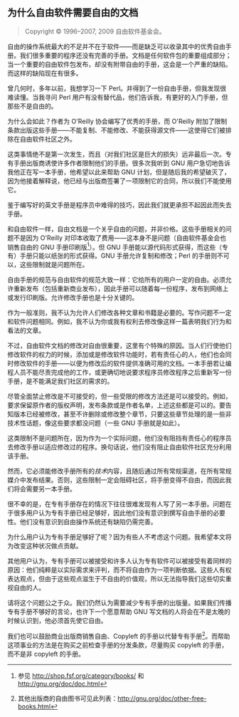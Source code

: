 ## 为什么自由软件需要自由的文档

>Copyright © 1996–2007, 2009 自由软件基金会。

自由的操作系统最大的不足并不在于软件——而是缺乏可以收录其中的优秀自由手册。我们很多重要的程序还没有完善的手册。文档是任何软件包的重要组成部分；当一个重要的自由软件包发布，却没有附带自由的手册，这会是一个严重的缺陷。而这样的缺陷现在有很多。 

曾几何时，多年以前，我想学习一下 Perl。并得到了一份自由手册，但我发现很难读懂。当我寻问 Perl 用户有没有替代品，他们告诉我，有更好的入门手册，但那些不是自由的。 

为什么会如此？作者为 O'Reilly 协会编写了优秀的手册，而 O'Reilly 附加了限制条款出版这些手册——不能复制、不能修改、不能获得源文件——这使得它们被排除在自由软件社区之外。

这类事情绝不是第一次发生，而且（对我们社区是巨大的损失）远非最后一次。专有手册出版商诱使许多作者限制他们的手册。很多次我听到 GNU 用户急切地告诉我他正在写一本手册，他希望以此来帮助 GNU 计划，但是随后我的希望破灭了，因为他接着解释说，他已经与出版商签署了一项限制它的合同，所以我们不能使用它。

鉴于编写好的英文手册是程序员中难得的技巧，因此我们就更承担不起因此而失去手册。

和自由软件一样，自由文档是一个关乎自由的问题，并非价格。这些手册相关的问题不是因为 O'Reilly 对印本收取了费用——这本身不是问题（自由软件基金会也销售自由的 GNU 手册印刷版[^freedoc-1]）。但 GNU 手册能以源代码形式获得，而这些（专有）手册只能以纸张的形式获得。GNU 手册允许复制和修改；Perl 的手册则不可以，这些限制就是问题所在。

自由手册的规范与自由软件的规范大致一样：它给所有的用户一定的自由。必须允许重新发布（包括重新商业发布），因此手册可以随着每一份程序，发布到网络上或发行印刷版。允许修改手册也是十分关键的。

作为一般准则，我不认为允许人们修改各种文章和书籍是必要的。写作问题不一定和软件问题相同。例如，我不认为你或我有权利去修改像这样一篇表明我们行为和看法的文章。

不过，自由软件文档的修改对自由很重要，这里有个特殊的原因。当人们行使他们修改软件的权力的时候，添加或是修改软件功能时，若有责任心的人，他们也会同时修改软件的手册——以便为修改后的软件提供准确可用的文档。一本手册若让编程人员不能尽责完成他的工作，或更确切地说要求程序员修改程序之后重新写一份手册，是不能满足我们社区的需求的。

尽管全面禁止修改是不可接受的，但一些受限的修改方法还是可以接受的。例如，要求保留原作者的版权声明，发布条款或是作者名单，上述这些都是可以的。要告知版本已经被修改，甚至不许删除或修改整个章节，只要这些章节处理的是一些非技术性话题，像这些要求都没问题（一些 GNU 手册就是如此）。

这类限制不是问题所在，因为作为一个实际问题，他们没有阻挡有责任心的程序员去修改手册以适应修改过的程序。换句话说，他们没有阻止自由软件社区充分利用该手册。

然而，它必须能修改手册所有的*技术*内容，且随后通过所有常规渠道，在所有常规媒介中发布结果。否则，这些限制一定会阻碍社区，将手册变得不自由，而因此我们将会需要另一本手册。

很不幸的是，在专有手册存在的情况下往往很难发现有人写了另一本手册。问题在于很多用户认为专有手册已经足够好，因此他们没有意识到撰写自由手册的必要性。他们没有意识到自由操作系统还有缺陷仍需完善。

为什么用户认为专有手册足够好了呢？因为有些人不考虑这个问题。我希望本文将为改变这种状况做点贡献。

其他用户认为，专有手册可以被接受和许多人认为专有软件可以被接受有着同样的原因：他们纯粹是以实际需求来评判，而不将自由作为一项判断依据。这些人有权表达观点，但由于这些观点滋生于不自由的价值观，所以无法指导我们这些切实重视自由的人。

请将这个问题公之于众。我们仍然认为需要减少专有手册的出版量。如果我们传播专有手册不够好的言论，也许下一个愿意帮助 GNU 写文档的人将会在不是太晚的时候认识到，他必须首先使它自由。

我们也可以鼓励商业出版商销售自由、Copyleft 的手册以代替专有手册[^freedoc-2]。而帮助这项事业的方法是在购买之前检查手册的分发条款，尽量购买 copyleft 的手册，而不是非 copyleft 的手册。

[^freedoc-1]: 参见 <http://shop.fsf.org/category/books/> 和 <http://gnu.org/doc/doc.html>

[^freedoc-2]: 其他出版商的自由图书可见此列表：<http://gnu.org/doc/other-free-books.html>

